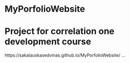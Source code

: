 # MyPorfolioWebsite

<h1>Project for correlation one development course </h1>
https://sakalauskasedvinas.github.io/MyPorfolioWebsite/
...
